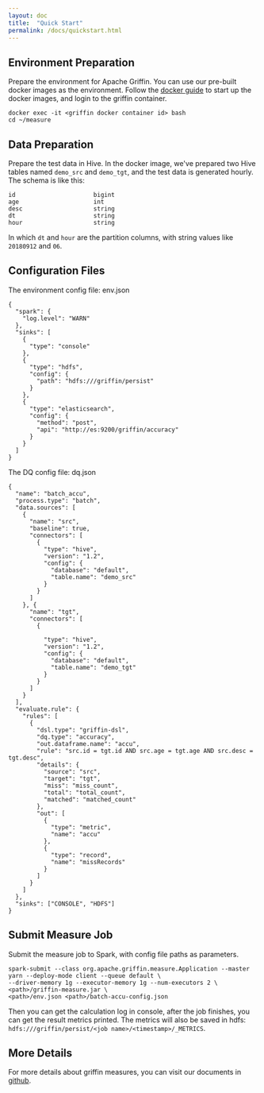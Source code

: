 ```yaml
---
layout: doc
title:  "Quick Start" 
permalink: /docs/quickstart.html
---
```


## Environment Preparation
Prepare the environment for Apache Griffin. 
You can use our pre-built docker images as the environment.
Follow the [docker guide](https://github.com/apache/incubator-griffin/blob/master/griffin-doc/docker/griffin-docker-guide.md#environment-preparation) to start up the docker images, and login to the griffin container.
```
docker exec -it <griffin docker container id> bash
cd ~/measure
```

## Data Preparation
Prepare the test data in Hive.
In the docker image, we've prepared two Hive tables named `demo_src` and `demo_tgt`, and the test data is generated hourly.
The schema is like this:
```
id                      bigint                                      
age                     int                                         
desc                    string                                      
dt                      string                                      
hour                    string 
```
In which `dt` and `hour` are the partition columns, with string values like `20180912` and `06`.

## Configuration Files
The environment config file: env.json
```
{
  "spark": {
    "log.level": "WARN"
  },
  "sinks": [
    {
      "type": "console"
    },
    {
      "type": "hdfs",
      "config": {
        "path": "hdfs:///griffin/persist"
      }
    },
    {
      "type": "elasticsearch",
      "config": {
        "method": "post",
        "api": "http://es:9200/griffin/accuracy"
      }
    }
  ]
}
```
The DQ config file: dq.json
```
{
  "name": "batch_accu",
  "process.type": "batch",
  "data.sources": [
    {
      "name": "src",
      "baseline": true,
      "connectors": [
        {
          "type": "hive",
          "version": "1.2",
          "config": {
            "database": "default",
            "table.name": "demo_src"
          }
        }
      ]
    }, {
      "name": "tgt",
      "connectors": [
        {

          "type": "hive",
          "version": "1.2",
          "config": {
            "database": "default",
            "table.name": "demo_tgt"
          }
        }
      ]
    }
  ],
  "evaluate.rule": {
    "rules": [
      {
        "dsl.type": "griffin-dsl",
        "dq.type": "accuracy",
        "out.dataframe.name": "accu",
        "rule": "src.id = tgt.id AND src.age = tgt.age AND src.desc = tgt.desc",
        "details": {
          "source": "src",
          "target": "tgt",
          "miss": "miss_count",
          "total": "total_count",
          "matched": "matched_count"
        },
        "out": [
          {
            "type": "metric",
            "name": "accu"
          },
          {
            "type": "record",
            "name": "missRecords"
          }
        ]
      }
    ]
  },
  "sinks": ["CONSOLE", "HDFS"]
}
```

## Submit Measure Job
Submit the measure job to Spark, with config file paths as parameters.
```
spark-submit --class org.apache.griffin.measure.Application --master yarn --deploy-mode client --queue default \
--driver-memory 1g --executor-memory 1g --num-executors 2 \
<path>/griffin-measure.jar \
<path>/env.json <path>/batch-accu-config.json
```
Then you can get the calculation log in console, after the job finishes, you can get the result metrics printed. The metrics will also be saved in hdfs: `hdfs:///griffin/persist/<job name>/<timestamp>/_METRICS`.

## More Details
For more details about griffin measures, you can visit our documents in [github](https://github.com/apache/incubator-griffin/tree/master/griffin-doc).
